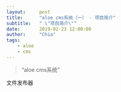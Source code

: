 ```yaml
---
layout:     post
title:      "aloe cms系统（一） - 项目简介"
subtitle:   " \"项目简介\""
date:       2019-02-23 12:00:00
author:     "Chia"
tags:
    - aloe
    - cms
---
```


> “aloe cms系统”

文件发布器